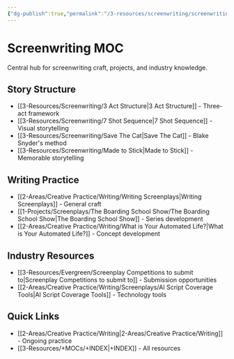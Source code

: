 ```yaml
---
{"dg-publish":true,"permalink":"/3-resources/screenwriting/screenwriting-moc/","title":"Screenwriting MOC","tags":["📍_MOC","🌲_Evergreen","📍_META"],"updated":"2025-10-19T08:11:02.483-07:00"}
---
```



# Screenwriting MOC

Central hub for screenwriting craft, projects, and industry knowledge.

## Story Structure
- [[3-Resources/Screenwriting/3 Act Structure\|3 Act Structure]] - Three-act framework
- [[3-Resources/Screenwriting/7 Shot Sequence\|7 Shot Sequence]] - Visual storytelling
- [[3-Resources/Screenwriting/Save The Cat\|Save The Cat]] - Blake Snyder's method
- [[3-Resources/Screenwriting/Made to Stick\|Made to Stick]] - Memorable storytelling


## Writing Practice
- [[2-Areas/Creative Practice/Writing/Writing Screenplays\|Writing Screenplays]] - General craft
- [[1-Projects/Screenplays/The Boarding School Show/The Boarding School Show\|The Boarding School Show]] - Series development
- [[2-Areas/Creative Practice/Writing/What is Your Automated Life?\|What is Your Automated Life?]] - Concept development

## Industry Resources
- [[3-Resources/Evergreen/Screenplay Competitions to submit to\|Screenplay Competitions to submit to]] - Submission opportunities
- [[2-Areas/Creative Practice/Writing/Screenplays/AI Script Coverage Tools\|AI Script Coverage Tools]] - Technology tools

## Quick Links
- [[2-Areas/Creative Practice/Writing\|2-Areas/Creative Practice/Writing]] - Ongoing practice
- [[3-Resources/+MOCs/+INDEX\|+INDEX]] - All resources
